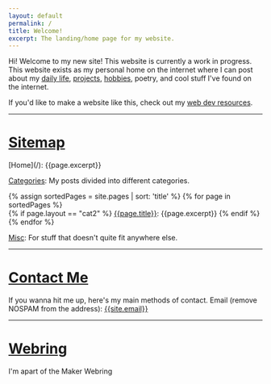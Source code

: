 ```yaml
---
layout: default
permalink: /
title: Welcome!
excerpt: The landing/home page for my website.
---
```

Hi! Welcome to my new site! This website is currently a work in progress. 
This website exists as my personal home on the internet where I can post about my [daily life](/blog/), [projects](/projects/), [hobbies](/hobbies/), poetry, and cool stuff I've found on the internet. 

If you'd like to make a website like this, check out my [web dev resources](/webdevresources/).
<hr>
<h1><u>Sitemap</u></h1>
[Home](/): {{page.excerpt}}

[Categories](/categories/): My posts divided into different categories.

{% assign sortedPages = site.pages | sort: 'title' %}
{% for page in sortedPages %}   
{% if page.layout == "cat2" %}
[{{page.title}}]({{page.url}}): {{page.excerpt}}
{% endif %}
{% endfor %}

[Misc](/misc/): For stuff that doesn't quite fit anywhere else.

<hr>
<h1><u>Contact Me</u></h1>
If you wanna hit me up, here's my main methods of contact.
Email (remove NOSPAM from the address): <a href="mailto:{{site.email}}">{{site.email}}</a>

<hr>
<h1><u>Webring</u></h1>
<p>
    I'm apart of the Maker Webring
</p>
<div id='D1D1D0904CC346DB' class="MakerWebring">
    <script type="text/javascript" src="https://tinkerjae.neocities.org/Webring/onionring-variables.js"></script>
    <script type="text/javascript" src="https://tinkerjae.neocities.org/Webring/onionring-widget.js"></script>
</div>